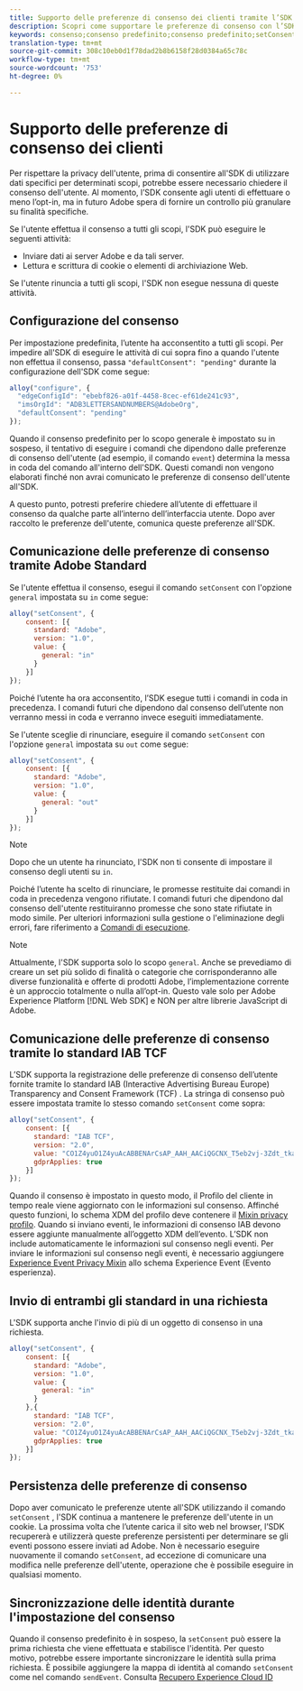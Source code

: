 ```yaml
---
title: Supporto delle preferenze di consenso dei clienti tramite l’SDK per web di Adobe Experience Platform
description: Scopri come supportare le preferenze di consenso con l’SDK web di Adobe Experience Platform.
keywords: consenso;consenso predefinito;consenso predefinito;setConsent;Mixin privacy profilo;Mixin privacy evento esperienza;Mixin privacy privacy Privacy;
translation-type: tm+mt
source-git-commit: 308c10eb0d1f78dad2b8b6158f28d0384a65c78c
workflow-type: tm+mt
source-wordcount: '753'
ht-degree: 0%

---
```



# Supporto delle preferenze di consenso dei clienti

Per rispettare la privacy dell&#39;utente, prima di consentire all&#39;SDK di utilizzare dati specifici per determinati scopi, potrebbe essere necessario chiedere il consenso dell&#39;utente. Al momento, l’SDK consente agli utenti di effettuare o meno l’opt-in, ma in futuro Adobe spera di fornire un controllo più granulare su finalità specifiche.

Se l&#39;utente effettua il consenso a tutti gli scopi, l&#39;SDK può eseguire le seguenti attività:

* Inviare dati ai server Adobe e da tali server.
* Lettura e scrittura di cookie o elementi di archiviazione Web.

Se l&#39;utente rinuncia a tutti gli scopi, l&#39;SDK non esegue nessuna di queste attività.

## Configurazione del consenso

Per impostazione predefinita, l’utente ha acconsentito a tutti gli scopi. Per impedire all&#39;SDK di eseguire le attività di cui sopra fino a quando l&#39;utente non effettua il consenso, passa `"defaultConsent": "pending"` durante la configurazione dell&#39;SDK come segue:

```javascript
alloy("configure", {
  "edgeConfigId": "ebebf826-a01f-4458-8cec-ef61de241c93",
  "imsOrgId": "ADB3LETTERSANDNUMBERS@AdobeOrg",
  "defaultConsent": "pending"
});
```

Quando il consenso predefinito per lo scopo generale è impostato su in sospeso, il tentativo di eseguire i comandi che dipendono dalle preferenze di consenso dell&#39;utente (ad esempio, il comando `event`) determina la messa in coda del comando all&#39;interno dell&#39;SDK. Questi comandi non vengono elaborati finché non avrai comunicato le preferenze di consenso dell&#39;utente all&#39;SDK.

A questo punto, potresti preferire chiedere all’utente di effettuare il consenso da qualche parte all’interno dell’interfaccia utente. Dopo aver raccolto le preferenze dell&#39;utente, comunica queste preferenze all&#39;SDK.

## Comunicazione delle preferenze di consenso tramite Adobe Standard

Se l&#39;utente effettua il consenso, esegui il comando `setConsent` con l&#39;opzione `general` impostata su `in` come segue:

```javascript
alloy("setConsent", {
    consent: [{
      standard: "Adobe",
      version: "1.0",
      value: {
        general: "in"
      }
    }]
});
```

Poiché l’utente ha ora acconsentito, l’SDK esegue tutti i comandi in coda in precedenza. I comandi futuri che dipendono dal consenso dell’utente non verranno messi in coda e verranno invece eseguiti immediatamente.

Se l&#39;utente sceglie di rinunciare, eseguire il comando `setConsent` con l&#39;opzione `general` impostata su `out` come segue:

```javascript
alloy("setConsent", {
    consent: [{
      standard: "Adobe",
      version: "1.0",
      value: {
        general: "out"
      }
    }]
});
```

>[!NOTE]
>
>Dopo che un utente ha rinunciato, l&#39;SDK non ti consente di impostare il consenso degli utenti su `in`.

Poiché l’utente ha scelto di rinunciare, le promesse restituite dai comandi in coda in precedenza vengono rifiutate. I comandi futuri che dipendono dal consenso dell&#39;utente restituiranno promesse che sono state rifiutate in modo simile. Per ulteriori informazioni sulla gestione o l&#39;eliminazione degli errori, fare riferimento a [Comandi di esecuzione](../fundamentals/executing-commands.md).

>[!NOTE]
>
>Attualmente, l&#39;SDK supporta solo lo scopo `general`. Anche se prevediamo di creare un set più solido di finalità o categorie che corrisponderanno alle diverse funzionalità e offerte di prodotti Adobe, l’implementazione corrente è un approccio totalmente o nulla all’opt-in.  Questo vale solo per Adobe Experience Platform [!DNL Web SDK] e NON per altre librerie JavaScript di Adobe.

## Comunicazione delle preferenze di consenso tramite lo standard IAB TCF

L’SDK supporta la registrazione delle preferenze di consenso dell’utente fornite tramite lo standard IAB (Interactive Advertising Bureau Europe) Transparency and Consent Framework (TCF) . La stringa di consenso può essere impostata tramite lo stesso comando `setConsent` come sopra:

```javascript
alloy("setConsent", {
    consent: [{
      standard: "IAB TCF",
      version: "2.0",
      value: "CO1Z4yuO1Z4yuAcABBENArCsAP_AAH_AACiQGCNX_T5eb2vj-3Zdt_tkaYwf55y3o-wzhhaIse8NwIeH7BoGP2MwvBX4JiQCGBAkkiKBAQdtHGhcCQABgIhRiTKMYk2MjzNKJLJAilsbe0NYCD9mnsHT3ZCY70--u__7P3fAwQgkwVLwCRIWwgJJs0ohTABCOICpBwCUEIQEClhoACAnYFAR6gAAAIDAACAAAAEEEBAIABAAAkIgAAAEBAKACIBAACAEaAhAARIEAsAJEgCAAVA0JACKIIQBCDgwCjlACAoAAAAA.YAAAAAAAAAAA",
      gdprApplies: true
    }]
});
```

Quando il consenso è impostato in questo modo, il Profilo del cliente in tempo reale viene aggiornato con le informazioni sul consenso. Affinché questo funzioni, lo schema XDM del profilo deve contenere il [Mixin privacy profilo](https://github.com/adobe/xdm/blob/master/docs/reference/mixins/profile/profile-privacy.schema.md). Quando si inviano eventi, le informazioni di consenso IAB devono essere aggiunte manualmente all’oggetto XDM dell’evento. L’SDK non include automaticamente le informazioni sul consenso negli eventi. Per inviare le informazioni sul consenso negli eventi, è necessario aggiungere [Experience Event Privacy Mixin](https://github.com/adobe/xdm/blob/master/docs/reference/mixins/experience-event/experienceevent-privacy.schema.md) allo schema Experience Event (Evento esperienza).

## Invio di entrambi gli standard in una richiesta

L&#39;SDK supporta anche l&#39;invio di più di un oggetto di consenso in una richiesta.

```javascript
alloy("setConsent", {
    consent: [{
      standard: "Adobe",
      version: "1.0",
      value: {
        general: "in"
      }
    },{
      standard: "IAB TCF",
      version: "2.0",
      value: "CO1Z4yuO1Z4yuAcABBENArCsAP_AAH_AACiQGCNX_T5eb2vj-3Zdt_tkaYwf55y3o-wzhhaIse8NwIeH7BoGP2MwvBX4JiQCGBAkkiKBAQdtHGhcCQABgIhRiTKMYk2MjzNKJLJAilsbe0NYCD9mnsHT3ZCY70--u__7P3fAwQgkwVLwCRIWwgJJs0ohTABCOICpBwCUEIQEClhoACAnYFAR6gAAAIDAACAAAAEEEBAIABAAAkIgAAAEBAKACIBAACAEaAhAARIEAsAJEgCAAVA0JACKIIQBCDgwCjlACAoAAAAA.YAAAAAAAAAAA",
      gdprApplies: true
    }]
});
```

## Persistenza delle preferenze di consenso

Dopo aver comunicato le preferenze utente all&#39;SDK utilizzando il comando `setConsent` , l&#39;SDK continua a mantenere le preferenze dell&#39;utente in un cookie. La prossima volta che l’utente carica il sito web nel browser, l’SDK recupererà e utilizzerà queste preferenze persistenti per determinare se gli eventi possono essere inviati ad Adobe. Non è necessario eseguire nuovamente il comando `setConsent`, ad eccezione di comunicare una modifica nelle preferenze dell&#39;utente, operazione che è possibile eseguire in qualsiasi momento.

## Sincronizzazione delle identità durante l&#39;impostazione del consenso

Quando il consenso predefinito è in sospeso, la `setConsent` può essere la prima richiesta che viene effettuata e stabilisce l&#39;identità. Per questo motivo, potrebbe essere importante sincronizzare le identità sulla prima richiesta. È possibile aggiungere la mappa di identità al comando `setConsent` come nel comando `sendEvent`. Consulta [Recupero Experience Cloud ID](../identity/overview.md)

